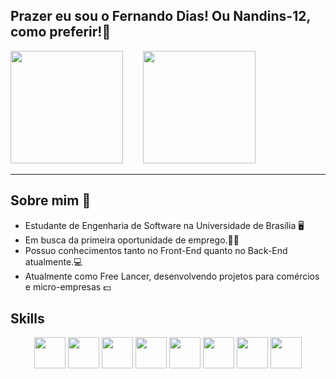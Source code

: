 ## Prazer eu sou o Fernando Dias! Ou Nandins-12, como preferir!🎈
<div>
    <img style="margin-right: 2em;" height="180em" src="https://github-readme-stats.vercel.app/api?username=Nandins-12&theme=midnight-purple&show_icons=true">
    <img height="180em" src="https://github-readme-stats.vercel.app/api/top-langs/?username=Nandins-12&theme=midnight-purple">
</div>

<hr>

## Sobre mim 📖
<ul>
    <li>Estudante de Engenharia de Software na Universidade de Brasília 🖥</li>
    <li>Em busca da primeira oportunidade de emprego.👨‍🎓</li>
    <li>Possuo conhecimentos tanto no Front-End quanto no Back-End atualmente.💻</li>
    <li>Atualmente como Free Lancer, desenvolvendo projetos para comércios e micro-empresas 💵</li>
</ul>

## Skills
<div align="center">
    <img align="center" height="50" src="https://cdn.jsdelivr.net/gh/devicons/devicon/icons/html5/html5-original.svg">
    <img align="center" height="50" src="https://cdn.jsdelivr.net/gh/devicons/devicon/icons/css3/css3-original.svg">
    <img align="center" height="50" src="https://cdn.jsdelivr.net/gh/devicons/devicon/icons/javascript/javascript-original.svg">
    <img align="center" height="50" src="https://cdn.jsdelivr.net/gh/devicons/devicon/icons/nodejs/nodejs-original.svg">
    <img align="center" height="50" src="https://cdn.jsdelivr.net/gh/devicons/devicon/icons/react/react-original.svg">
    <img align="center" height="50" src="https://cdn.jsdelivr.net/gh/devicons/devicon/icons/git/git-original.svg">
    <img align="center" height="50 "src="https://cdn.jsdelivr.net/gh/devicons/devicon/icons/mysql/mysql-original.svg">
    <img align="center" height="50 "src="https://cdn.jsdelivr.net/gh/devicons/devicon/icons/mongodb/mongodb-original.svg">
</div>